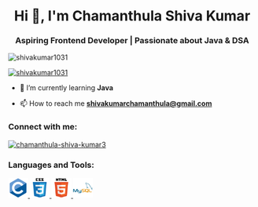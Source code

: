 <h1 align="center">Hi 👋, I'm Chamanthula Shiva Kumar</h1>
<h3 align="center">Aspiring Frontend Developer | Passionate about Java & DSA</h3>

<p align="left"> <img src="https://komarev.com/ghpvc/?username=shivakumar1031&label=Profile%20views&color=0e75b6&style=flat" alt="shivakumar1031" /> </p>

<p align="left"> <a href="https://github.com/ryo-ma/github-profile-trophy"><img src="https://github-profile-trophy.vercel.app/?username=shivakumar1031" alt="shivakumar1031" /></a> </p>

- 🌱 I’m currently learning **Java**

- 📫 How to reach me **shivakumarchamanthula@gmail.com**

<h3 align="left">Connect with me:</h3>
<p align="left">
<a href="https://linkedin.com/in/chamanthula-shiva-kumar3" target="blank"><img align="center" src="https://raw.githubusercontent.com/rahuldkjain/github-profile-readme-generator/master/src/images/icons/Social/linked-in-alt.svg" alt="chamanthula-shiva-kumar3" height="30" width="40" /></a>
</p>

<h3 align="left">Languages and Tools:</h3>
<p align="left"> <a href="https://www.cprogramming.com/" target="_blank" rel="noreferrer"> <img src="https://raw.githubusercontent.com/devicons/devicon/master/icons/c/c-original.svg" alt="c" width="40" height="40"/> </a> <a href="https://www.w3schools.com/css/" target="_blank" rel="noreferrer"> <img src="https://raw.githubusercontent.com/devicons/devicon/master/icons/css3/css3-original-wordmark.svg" alt="css3" width="40" height="40"/> </a> <a href="https://www.w3.org/html/" target="_blank" rel="noreferrer"> <img src="https://raw.githubusercontent.com/devicons/devicon/master/icons/html5/html5-original-wordmark.svg" alt="html5" width="40" height="40"/> </a> <a href="https://www.mysql.com/" target="_blank" rel="noreferrer"> <img src="https://raw.githubusercontent.com/devicons/devicon/master/icons/mysql/mysql-original-wordmark.svg" alt="mysql" width="40" height="40"/> </a> </p>
